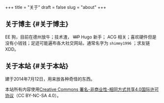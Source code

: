 +++
title = "关于"
draft = false
slug = "about"
+++

## 关于博主 {#关于博主}

EE 狗，目前在德州放牛；技术渣， ~~WP~~ Hugo 新手； ACG 相关；喜欢硬件但是没有小钱钱；足迹可能遍布各大社交网站，通常名字为 `shimmy1996` ；求友链 XDD。


## 关于本站 {#关于本站}

建于2014年7月12日，用来放各种奇怪的东西。

本站所有内容使用[Creative Commons 署名-非商业性-相同方式共享4.0国际许可协议](http://creativecommons.org/licenses/by-nc-sa/4.0/deed.zh)（CC BY-NC-SA 4.0）。